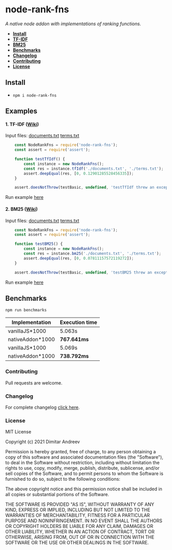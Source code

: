 # node-rank-fns
<i>A native node addon with implementations of ranking functions.</i>

 * **[Install](#Install)**
 * **[TF-IDF](#TF-IDF)**
 * **[BM25](#BM25)**
 * **[Benchmarks](#Benchmarks)**
 * **[Changelog](#Changelog)**
 * **[Contributing](#Contributing)**
 * **[License](#License)**

<a name="Install"></a>
## Install 
- `npm i node-rank-fns`

## Examples 

<a name="TF-IDF"></a>
#### 1. TF-IDF ([Wiki](https://en.wikipedia.org/wiki/Tf%E2%80%93idf#Example_of_tf%E2%80%93idf))
Input files:
[documents.txt](https://github.com/D-Andreev/node-rank-fns/blob/master/test/documents.txt)
[terms.txt](https://github.com/D-Andreev/node-rank-fns/blob/master/test/terms.txt)
```js
    const NodeRankFns = require('node-rank-fns');
    const assert = require('assert');

    function testTfIdf() {
        const instance = new NodeRankFns();
        const res = instance.tfIdf('./documents.txt', './terms.txt');
        assert.deepEqual(res, [0, 0.12901285528456335]);
    }

    assert.doesNotThrow(testBasic, undefined, 'testTfIdf threw an exception');
```
Run example [here](https://github.com/D-Andreev/node-rank-fns/blob/master/test/index.js)

<a name="BM25"></a>
#### 2. BM25 ([Wiki](https://en.wikipedia.org/wiki/Okapi_BM25))
Input files:
[documents.txt](https://github.com/D-Andreev/node-rank-fns/blob/master/test/documents.txt)
[terms.txt](https://github.com/D-Andreev/node-rank-fns/blob/master/test/terms.txt)
```js
    const NodeRankFns = require('node-rank-fns');
    const assert = require('assert');

    function testBM25() {
        const instance = new NodeRankFns();
        const res = instance.bm25('./documents.txt', './terms.txt');
        assert.deepEqual(res, [0, 0.07811157572119272]);
    }

    assert.doesNotThrow(testBasic, undefined, 'testBM25 threw an exception');
```
Run example [here](https://github.com/D-Andreev/node-rank-fns/blob/master/test/index.js)

<a name="Benchmarks"></a>
## Benchmarks
`npm run benchmarks`

| Implementation   | Execution time   |
| ---------------- | ---------------- |
| vanillaJS*1000   | 5.063s           |
| nativeAddon*1000 | <b>767.641ms</b> |
| vanillaJS*1000   | 5.069s           |
| nativeAddon*1000 | <b>738.792ms</b> |

<a name="Contributing"></a>
### Contributing
Pull requests are welcome.

<a name="Changelog"></a>
### Changelog
For complete changelog [click here](https://github.com/D-Andreev/node-rank-fns/blob/master/CHANGELOG.md).

<a name="License"></a>
### License
MIT License

Copyright (c) 2021 Dimitar Andreev

Permission is hereby granted, free of charge, to any person obtaining a copy
of this software and associated documentation files (the "Software"), to deal
in the Software without restriction, including without limitation the rights
to use, copy, modify, merge, publish, distribute, sublicense, and/or sell
copies of the Software, and to permit persons to whom the Software is
furnished to do so, subject to the following conditions:

The above copyright notice and this permission notice shall be included in all
copies or substantial portions of the Software.

THE SOFTWARE IS PROVIDED "AS IS", WITHOUT WARRANTY OF ANY KIND, EXPRESS OR
IMPLIED, INCLUDING BUT NOT LIMITED TO THE WARRANTIES OF MERCHANTABILITY,
FITNESS FOR A PARTICULAR PURPOSE AND NONINFRINGEMENT. IN NO EVENT SHALL THE
AUTHORS OR COPYRIGHT HOLDERS BE LIABLE FOR ANY CLAIM, DAMAGES OR OTHER
LIABILITY, WHETHER IN AN ACTION OF CONTRACT, TORT OR OTHERWISE, ARISING FROM,
OUT OF OR IN CONNECTION WITH THE SOFTWARE OR THE USE OR OTHER DEALINGS IN THE
SOFTWARE.
